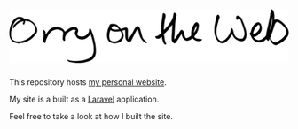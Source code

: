 <h1 align="center"><img alt="Orry on the Web" src="https://raw.githubusercontent.com/orryverducci/orry-on-the-web/main/website/resources/images/logo.svg"/></h1>

This repository hosts [my personal website](https://www.orryverducci.co.uk/).

My site is a built as a [Laravel](https://laravel.com/) application.

Feel free to take a look at how I built the site.
